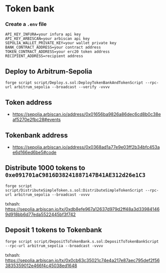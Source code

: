 # Token bank

### Create a ``.env`` file
```
API_KEY_INFURA=your infura api key 
API_KEY_ARBISCAN=your arbiscan api key 
SEPOLIA_WALLET_PRIVATE_KEY=your wallet private key 
BANK_CONTRACT_ADDRESS=your contract address
TOKEN_CONTRACT_ADDRESS=your erc20 token address
RECIPIENT_ADDRESS=recipient address
```


## Deploy to Arbitrum-Sepolia
```
forge script script/Deploy.s.sol:DeployTokenBankAndTokenScript --rpc-url arbitrum_sepolia --broadcast --verify -vvvv
```

## Token address
- https://sepolia.arbiscan.io/address/0x01656ba9826a86dec6cd8b0c38eaf5270e2fbc28#events

## Tokenbank address
- https://sepolia.arbiscan.io/address/0x0368ad1a77e9e03ff2b34bfc453ae6d166ed6be5#code

## Distribute 1000 tokens to ``0xe091701aC9816D38241887147B41AE312d26e1C3``
```
forge script script/DistributeSimpleToken.s.sol:DistributeSimpleTokenScript --rpc-url arbitrum_sepolia --broadcast -vvvv
```
txhash: https://sepolia.arbiscan.io/tx/0xdb8efe967a12637d979d2ff48a3d339841469d918bb6d77eda5522445bf3f742

## Deposit 1 tokens to Tokenbank
```
forge script script/DepositToTokenBank.s.sol:DepositToTokenBankScript --rpc-url arbitrum_sepolia --broadcast -vvvv
```
txhash: https://sepolia.arbiscan.io/tx/0x0cb63c35021c74e4a217e87aec795def2f563835359012e466f4c45038ed1648

